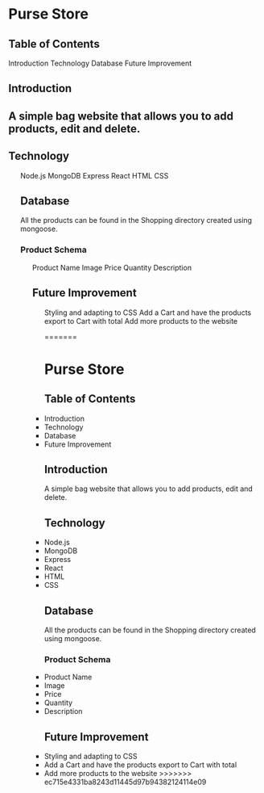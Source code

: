
<h1> Purse Store </h1>
<h2> Table of Contents </h2>
 </ul> 
Introduction
Technology
Database 
Future Improvement </ul>

<h2> Introduction <h2>
<p>A simple bag website that allows you to add products, edit and delete. </p>

<h2>Technology</h2>
<ul> 
Node.js 
MongoDB
Express
React
HTML
CSS
<h2> Database</h2>
<p>All the products can be found in the Shopping directory created using mongoose.
 <h3> Product Schema </h3>
 <ul>
 Product Name
 Image
 Price
 Quantity
 Description </lu>
 <h2> Future Improvement </h2>
 <ul>
 Styling and adapting to CSS
 Add a Cart and have the products export to Cart with total
 Add more products to the website
 
=======

<h1> Purse Store </h1>
<h2> Table of Contents </h2>
 
<li>Introduction
<li>Technology
<li>Database 
<li>Future Improvement 

<h2> Introduction </h2>

 A simple bag website that allows you to add products, edit and delete.

<h2>Technology</h2>
 
<li>Node.js 
<li>MongoDB
<li>Express
<li>React
<li>HTML
<li>CSS
<h2> Database</h2>
 All the products can be found in the Shopping directory created using mongoose.
 <h3> Product Schema </h3>

 <li> Product Name
 <li>Image
 <li>Price
 <li>Quantity
 <li>Description 
 
 <h2> Future Improvement </h2>

 <li>Styling and adapting to CSS
 <li>Add a Cart and have the products export to Cart with total
 <li>Add more products to the website
>>>>>>> ec715e4331ba8243d11445d97b94382124114e09
 
